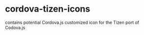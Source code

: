 cordova-tizen-icons
===================

contains potential Cordova.js customized icon for the Tizen port of Codova.js